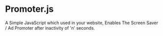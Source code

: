 # Promoter.js
A Simple JavaScript which used in your website, Enables The Screen Saver / Ad Promoter after inactivity of 'n' seconds.
